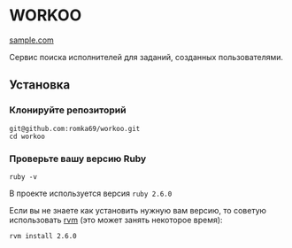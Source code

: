 # WORKOO

[sample.com](http://sample.com)

Сервис поиска исполнителей для заданий, созданных пользователями.

## Установка

### Клонируйте репозиторий

```shell
git@github.com:romka69/workoo.git
cd workoo
```

### Проверьте вашу версию Ruby

```shell
ruby -v
```

В проекте используется версия `ruby 2.6.0`

Если вы не знаете как установить нужную вам версию, то советую использовать [rvm](https://rvm.io) (это может занять некоторое время):

```shell
rvm install 2.6.0
```
